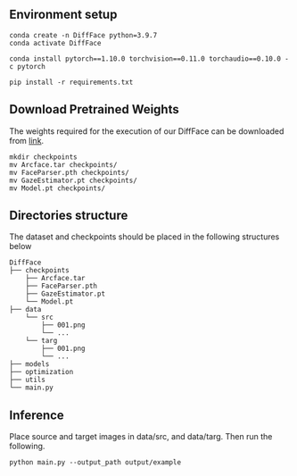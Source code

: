 
## Environment setup
```
conda create -n DiffFace python=3.9.7
conda activate DiffFace

conda install pytorch==1.10.0 torchvision==0.11.0 torchaudio==0.10.0 -c pytorch 

pip install -r requirements.txt
```


## Download Pretrained Weights
The weights required for the execution of our DiffFace can be downloaded from [link](
https://gisto365-my.sharepoint.com/:f:/g/personal/hongieee_gm_gist_ac_kr/Eolr4xhyDZdJhEqAjuVCMN8B7pdbvnMxEMiT4jB7w63uHg?e=KDoCnr). 
```
mkdir checkpoints
mv Arcface.tar checkpoints/ 
mv FaceParser.pth checkpoints/ 
mv GazeEstimator.pt checkpoints/
mv Model.pt checkpoints/
```

## Directories structure

The dataset and checkpoints should be placed in the following structures below

```
DiffFace
├── checkpoints
    ├── Arcface.tar
    ├── FaceParser.pth
    ├── GazeEstimator.pt
    └── Model.pt
├── data
    └── src
        ├── 001.png
        └── ...
    └── targ
        ├── 001.png
        └── ...
├── models
├── optimization
├── utils
└── main.py
```

## Inference 

Place source and target images in data/src, and data/targ. Then run the following. 

```
python main.py --output_path output/example
```


